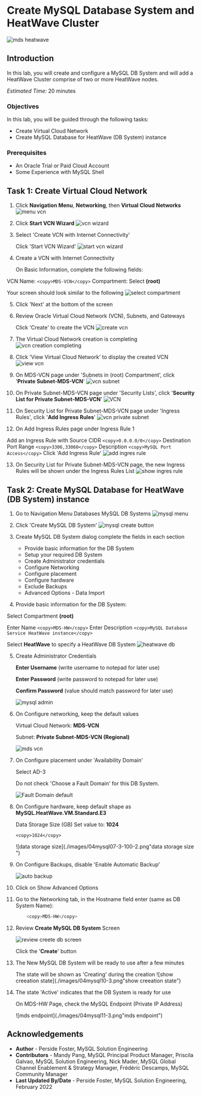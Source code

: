 # Create MySQL Database System and HeatWave Cluster
![mds heatwave](./images/00_mds_heatwave_2.png "mds heatwave")

## Introduction

In this lab, you will create and configure a MySQL DB System and  will add a HeatWave Cluster comprise of two or more HeatWave nodes.  

_Estimated Time:_ 20 minutes

[//]:    [](youtube:Uz_PXHzO9ac)

### Objectives

In this lab, you will be guided through the following tasks:

- Create Virtual Cloud Network
- Create MySQL Database for HeatWave (DB System) instance

### Prerequisites

- An Oracle Trial or Paid Cloud Account
- Some Experience with MySQL Shell

## Task 1: Create Virtual Cloud Network

1. Click **Navigation Menu**, **Networking**, then **Virtual Cloud Networks**  
    ![menu vcn](./images/03vcn01.png "menu vcn ")

2. Click **Start VCN Wizard**
    ![vcn wizard](./images/03vcn02.png "vcn wizard ")

3. Select 'Create VCN with Internet Connectivity'

    Click 'Start VCN Wizard'
    ![start vcn wizard](./images/03vcn03.png "start vcn wizard ")

4. Create a VCN with Internet Connectivity

    On Basic Information, complete the following fields:

 VCN Name:
    ```
    <copy>MDS-VCN</copy>
    ```
 Compartment: Select  **(root)**

 Your screen should look similar to the following
    ![select compartment](./images/03vcn04.png "select compartment")

5. Click 'Next' at the bottom of the screen

6. Review Oracle Virtual Cloud Network (VCN), Subnets, and Gateways

    Click 'Create' to create the VCN
    ![create vcn](./images/03vcn04-1.png "create vcn")

7. The Virtual Cloud Network creation is completing
    ![vcn creation completing](./images/03vcn05.png "vcn creation completing")

8. Click 'View Virtual Cloud Network' to display the created VCN
    ![view vcn](./images/03vcn06.png "view vcn")

9. On MDS-VCN page under 'Subnets in (root) Compartment', click  '**Private Subnet-MDS-VCN**'
     ![vcn subnet](./images/03vcn07.png "vcn subnet")

10.	On Private Subnet-MDS-VCN page under 'Security Lists',  click  '**Security List for Private Subnet-MDS-VCN**'
    ![VCN](./images/03vcn08.png "vcn security list")

11.	On Security List for Private Subnet-MDS-VCN page under 'Ingress Rules', click '**Add Ingress Rules**'
    ![vcn private subnet](./images/03vcn09.png "vcn private subnet")

12.	On Add Ingress Rules page under Ingress Rule 1

 Add an Ingress Rule with Source CIDR
    ```
    <copy>0.0.0.0/0</copy>
    ```
 Destination Port Range
     ```
    <copy>3306,33060</copy>
     ```
 Description
     ```
    <copy>MySQL Port Access</copy>
     ```
 Click 'Add Ingress Rule'
    ![add ingres rule](./images/03vcn10.png "add ingres rule")

13.	On Security List for Private Subnet-MDS-VCN page, the new Ingress Rules will be shown under the Ingress Rules List
    ![show ingres rule](./images/03vcn11.png "show ingres rule")

## Task 2: Create MySQL Database for HeatWave (DB System) instance

1. Go to Navigation Menu
         Databases
         MySQL
         DB Systems
    ![mysql menu](./images/04mysql01.png "mysql menu ")

2. Click 'Create MySQL DB System'
    ![mysql create button](./images/04mysql02.png " mysql create button")

3. Create MySQL DB System dialog complete the fields in each section

    - Provide basic information for the DB System
    - Setup your required DB System
    - Create Administrator credentials
    - Configure Networking
    - Configure placement
    - Configure hardware
    - Exclude Backups
    - Advanced Options - Data Import

4. Provide basic information for the DB System:

 Select Compartment **(root)**

 Enter Name
    ```
    <copy>MDS-HW</copy>
    ```
 Enter Description
    ```
    <copy>MySQL Database Service HeatWave instance</copy>
    ```

 Select **HeatWave** to specify a HeatWave DB System
    ![heatwave db](./images/04mysql03-3.png "heatwave db")

5. Create Administrator Credentials

    **Enter Username** (write username to notepad for later use)

    **Enter Password** (write password to notepad for later use)

    **Confirm Password** (value should match password for later use)

    ![mysql admin](./images/04mysql04.png "mysql admin ")

6. On Configure networking, keep the default values

    Virtual Cloud Network: **MDS-VCN**

    Subnet: **Private Subnet-MDS-VCN (Regional)**

    ![mds vcn](./images/04mysql05.png "mds vcn ")

7. On Configure placement under 'Availability Domain'

    Select AD-3

    Do not check 'Choose a Fault Domain' for this DB System.

    ![Fault Domain default](./images/04mysql06-3.png "Fault Domain default")

8. On Configure hardware, keep default shape as **MySQL.HeatWave.VM.Standard.E3**

    Data Storage Size (GB) Set value to:  **1024**

    ```
    <copy>1024</copy>
    ```
    ![data storage size](./images/04mysql07-3-100-2.png"data storage size ")

9. On Configure Backups, disable 'Enable Automatic Backup'

    ![auto backup](./images/04mysql08.png " auto backup")

10. Click on Show Advanced Options

11. Go to the Networking tab, in the Hostname field enter (same as DB System Name):

    ```bash
        <copy>MDS-HW</copy> 
    ```

15. Review **Create MySQL DB System**  Screen

    ![review creete db screen](./images/04mysql09-3.png "review creete db screen ")

    Click the '**Create**' button

16. The New MySQL DB System will be ready to use after a few minutes

    The state will be shown as 'Creating' during the creation
    ![show creeation state](./images/04mysql10-3.png"show creeation state")

17. The state 'Active' indicates that the DB System is ready for use

    On MDS-HW Page, check the MySQL Endpoint (Private IP Address)

    ![mds endpoint](./images/04mysql11-3.png"mds endpoint")



## Acknowledgements

* **Author** - Perside Foster, MySQL Solution Engineering
* **Contributors** - Mandy Pang, MySQL Principal Product Manager,  Priscila Galvao, MySQL Solution Engineering, Nick Mader, MySQL Global Channel Enablement & Strategy Manager, Frédéric Descamps, MySQL Community Manager
* **Last Updated By/Date** - Perside Foster, MySQL Solution Engineering, February 2022

